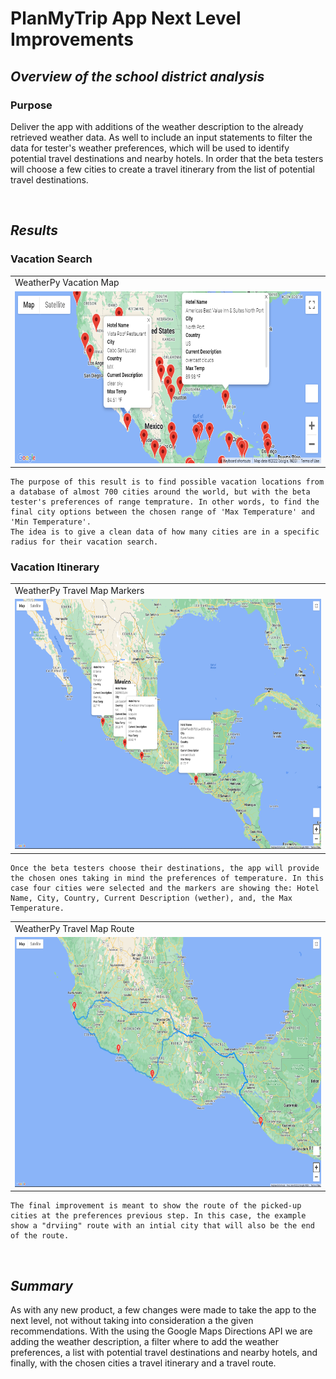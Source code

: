 # PlanMyTrip App Next Level Improvements

## ***Overview of the school district analysis***

### **Purpose**
<!--Explain the purpose of the new analysis..-->

Deliver the app with additions of the weather description to the already retrieved weather data. As well to include an input statements to filter the data for tester's weather preferences, which will be used to identify potential travel destinations and nearby hotels. In order that the beta testers will choose a few cities to create a travel itinerary from the list of potential travel destinations.

<br />

## ***Results***
<!--Using the extracted images, give some insights of the results..-->

### **Vacation Search**

<table>
    <tr>
        <td>WeatherPy Vacation Map</td>
    </tr>
    <tr>
        <td><img src="Vacation_Search/WeatherPy_vacation_map_screenshot_with_marker.png" width=700 height=275></td>
    </tr>
</table>

    The purpose of this result is to find possible vacation locations from a database of almost 700 cities around the world, but with the beta tester's preferences of range temprature. In other words, to find the final city options between the chosen range of 'Max Temperature' and 'Min Temperature'.
    The idea is to give a clean data of how many cities are in a specific radius for their vacation search.

### **Vacation Itinerary**

<table>
    <tr>
        <td>WeatherPy Travel Map Markers</td>
    </tr>
    <tr>
        <td><img src="Vacation_Itinerary/WeatherPy_travel_map_markers.png" width=800 height=400></td>
    </tr>
</table>

    Once the beta testers choose their destinations, the app will provide the chosen ones taking in mind the preferences of temperature. In this case four cities were selected and the markers are showing the: Hotel Name, City, Country, Current Description (wether), and, the Max Temperature.

<table>
    <tr>
        <td>WeatherPy Travel Map Route</td>
    </tr>
    <tr>
        <td><img src="Vacation_Itinerary/WeatherPy_travel_map.png" width=800 height=400></td>
    </tr>
</table>

    The final improvement is meant to show the route of the picked-up cities at the preferences previous step. In this case, the example show a "drviing" route with an intial city that will also be the end of the route.

<br />

## ***Summary***
<!--There is a statement summarizing the project..-->

As with any new product, a few changes were made to take the app to the next level, not without taking into consideration a the given recommendations. With the using the Google Maps Directions API we are adding the weather description, a filter where to add the weather preferences, a list with potential travel destinations and nearby hotels, and finally, with the chosen cities a travel itinerary and a travel route.